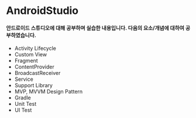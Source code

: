 # AndroidStudio


#### 안드로이드 스튜디오에 대해 공부하며 실습한 내용입니다. 다음의 요소/개념에 대하여 공부하였습니다.

- Activity Lifecycle
- Custom View
- Fragment
- ContentProvider
- BroadcastReceiver
- Service
- Support Library
- MVP, MVVM Design Pattern
- Gradle
- Unit Test
- UI Test
